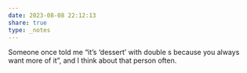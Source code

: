 ```yaml
---
date: 2023-08-08 22:12:13
share: true
type: _notes
---
```

Someone once told me “it’s ‘dessert’ with double s because you always want more of it”, and I think about that person often.
